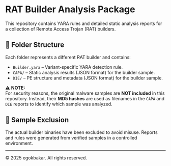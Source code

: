 # RAT Builder Analysis Package

This repository contains YARA rules and detailed static analysis reports for a collection of Remote Access Trojan (RAT) builders.  

## 📁 Folder Structure

Each folder represents a different RAT builder and contains:

- `Builder.yara` – Variant-specific YARA detection rule.
- `CAPA/` – Static analysis results (JSON format) for the builder sample.
- `DIE/` – PE structure and metadata (JSON format) for the builder sample.

⚠️ **NOTE:**  
For security reasons, the original malware samples are **NOT included** in this repository. Instead, their **MD5 hashes** are used as filenames in the `CAPA` and `DIE` reports to identify which sample was analyzed.

## 🔐 Sample Exclusion

The actual builder binaries have been excluded to avoid misuse. Reports and rules were generated from verified samples in a controlled environment.  

---

© 2025 egokbakar. All rights reserved.

